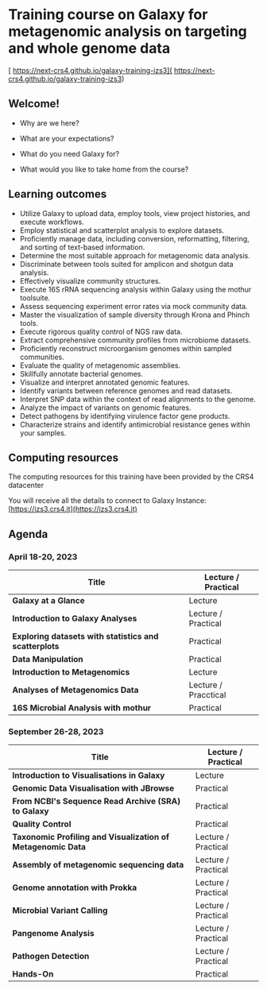 # Training course on Galaxy for metagenomic analysis on targeting and whole genome data 

[ https://next-crs4.github.io/galaxy-training-izs3]( https://next-crs4.github.io/galaxy-training-izs3)
## Welcome!


- Why are we here?

- What are your expectations?

- What do you need Galaxy for?

- What would you like to take home from the course?


## Learning outcomes

* Utilize Galaxy to upload data, employ tools, view project histories, and execute workflows.
* Employ statistical and scatterplot analysis to explore datasets.
* Proficiently manage data, including conversion, reformatting, filtering, and sorting of text-based information.
* Determine the most suitable approach for metagenomic data analysis.
* Discriminate between tools suited for amplicon and shotgun data analysis.
* Effectively visualize community structures.
* Execute 16S rRNA sequencing analysis within Galaxy using the mothur toolsuite.
* Assess sequencing experiment error rates via mock community data.
* Master the visualization of sample diversity through Krona and Phinch tools.
* Execute rigorous quality control of NGS raw data.
* Extract comprehensive community profiles from microbiome datasets.
* Proficiently reconstruct microorganism genomes within sampled communities.
* Evaluate the quality of metagenomic assemblies.
* Skillfully annotate bacterial genomes.
* Visualize and interpret annotated genomic features.
* Identify variants between reference genomes and read datasets.
* Interpret SNP data within the context of read alignments to the genome.
* Analyze the impact of variants on genomic features.
* Detect pathogens by identifying virulence factor gene products.
* Characterize strains and identify antimicrobial resistance genes within your samples.



## Computing resources

The computing resources for this training have been provided by the
CRS4 datacenter

You will receive all the details to connect to Galaxy Instance: [https://izs3.crs4.it](https://izs3.crs4.it)


## Agenda

### **April 18-20, 2023**

Title | Lecture / Practical
------|-------------------
**Galaxy at a Glance** | Lecture
**Introduction to Galaxy Analyses** | Lecture / Practical
**Exploring datasets with statistics and scatterplots** | Practical
**Data Manipulation** | Practical
**Introduction to Metagenomics** | Lecture 
**Analyses of Metagenomics Data** | Lecture / Pracctical
**16S Microbial Analysis with mothur** |  Practical


### **September 26-28, 2023**

Title | Lecture / Practical
------|-------------------
**Introduction to Visualisations in Galaxy** | Lecture 
**Genomic Data Visualisation with JBrowse** | Practical
**From NCBI's Sequence Read Archive (SRA) to Galaxy** | Practical
**Quality Control** | Practical
**Taxonomic Profiling and Visualization of Metagenomic Data** | Lecture / Practical
**Assembly of metagenomic sequencing data** | Lecture / Practical
**Genome annotation with Prokka** | Lecture / Practical
**Microbial Variant Calling** | Lecture / Practical
**Pangenome Analysis** | Lecture / Practical
**Pathogen Detection** | Lecture / Practical
**Hands-On** | Practical


